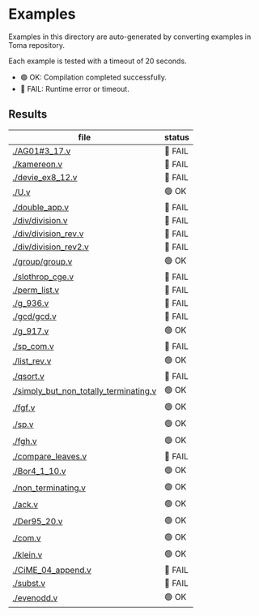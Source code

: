 # Examples

Examples in this directory are auto-generated by converting examples in Toma repository.

Each example is tested with a timeout of 20 seconds.
- 🟢 OK: Compilation completed successfully.
- 🔴 FAIL: Runtime error or timeout.

## Results

|file|status|
|---|---|
| [./AG01#3_17.v](./AG01#3_17.v) | 🔴 FAIL |
| [./kamereon.v](./kamereon.v) | 🔴 FAIL |
| [./devie_ex8_12.v](./devie_ex8_12.v) | 🔴 FAIL |
| [./U.v](./U.v) | 🟢 OK |
| [./double_app.v](./double_app.v) | 🔴 FAIL |
| [./div/division.v](./div/division.v) | 🔴 FAIL |
| [./div/division_rev.v](./div/division_rev.v) | 🔴 FAIL |
| [./div/division_rev2.v](./div/division_rev2.v) | 🔴 FAIL |
| [./group/group.v](./group/group.v) | 🟢 OK |
| [./slothrop_cge.v](./slothrop_cge.v) | 🔴 FAIL |
| [./perm_list.v](./perm_list.v) | 🔴 FAIL |
| [./g_936.v](./g_936.v) | 🔴 FAIL |
| [./gcd/gcd.v](./gcd/gcd.v) | 🔴 FAIL |
| [./g_917.v](./g_917.v) | 🟢 OK |
| [./sp_com.v](./sp_com.v) | 🔴 FAIL |
| [./list_rev.v](./list_rev.v) | 🟢 OK |
| [./qsort.v](./qsort.v) | 🔴 FAIL |
| [./simply_but_non_totally_terminating.v](./simply_but_non_totally_terminating.v) | 🟢 OK |
| [./fgf.v](./fgf.v) | 🟢 OK |
| [./sp.v](./sp.v) | 🟢 OK |
| [./fgh.v](./fgh.v) | 🟢 OK |
| [./compare_leaves.v](./compare_leaves.v) | 🔴 FAIL |
| [./Bor4_1_10.v](./Bor4_1_10.v) | 🟢 OK |
| [./non_terminating.v](./non_terminating.v) | 🟢 OK |
| [./ack.v](./ack.v) | 🟢 OK |
| [./Der95_20.v](./Der95_20.v) | 🟢 OK |
| [./com.v](./com.v) | 🟢 OK |
| [./klein.v](./klein.v) | 🟢 OK |
| [./CiME_04_append.v](./CiME_04_append.v) | 🔴 FAIL |
| [./subst.v](./subst.v) | 🔴 FAIL |
| [./evenodd.v](./evenodd.v) | 🟢 OK |
